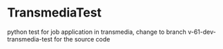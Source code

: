 # TransmediaTest
python test for job application in transmedia, 
change to branch v-61-dev-transmedia-test for the source code
